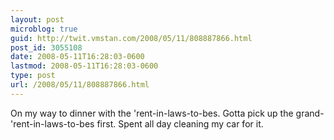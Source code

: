 ```yaml
---
layout: post
microblog: true
guid: http://twit.vmstan.com/2008/05/11/808887866.html
post_id: 3055108
date: 2008-05-11T16:28:03-0600
lastmod: 2008-05-11T16:28:03-0600
type: post
url: /2008/05/11/808887866.html
---
```

On my way to dinner with the 'rent-in-laws-to-bes. Gotta pick up the grand-'rent-in-laws-to-bes first. Spent all day cleaning my car for it.
